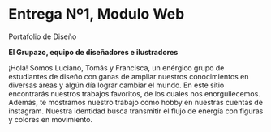# Entrega Nº1, Modulo Web
Portafolio de Diseño

**El Grupazo, equipo de diseñadores e ilustradores**

¡Hola! Somos Luciano, Tomás y Francisca, un enérgico grupo de estudiantes de diseño con ganas de ampliar nuestros conocimientos en diversas áreas y algún día lograr cambiar el mundo. En este sitio encontrarás nuestros trabajos favoritos, de los cuales nos enorgullecemos. Además, te mostramos nuestro trabajo como hobby en nuestras cuentas de instagram. Nuestra identidad busca transmitir el flujo de energía con figuras y colores en movimiento.

